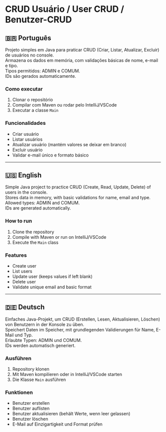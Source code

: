 # CRUD Usuário / User CRUD / Benutzer-CRUD

## 🇧🇷 Português
Projeto simples em Java para praticar CRUD (Criar, Listar, Atualizar, Excluir) de usuários no console.  
Armazena os dados em memória, com validações básicas de nome, e-mail e tipo.  
Tipos permitidos: ADMIN e COMUM.  
IDs são gerados automaticamente.

### Como executar
1. Clonar o repositório  
2. Compilar com Maven ou rodar pelo IntelliJ/VSCode  
3. Executar a classe `Main`

### Funcionalidades
- Criar usuário  
- Listar usuários  
- Atualizar usuário (mantém valores se deixar em branco)  
- Excluir usuário  
- Validar e-mail único e formato básico

---

## 🇺🇸 English
Simple Java project to practice CRUD (Create, Read, Update, Delete) of users in the console.  
Stores data in memory, with basic validations for name, email and type.  
Allowed types: ADMIN and COMUM.  
IDs are generated automatically.

### How to run
1. Clone the repository  
2. Compile with Maven or run on IntelliJ/VSCode  
3. Execute the `Main` class

### Features
- Create user  
- List users  
- Update user (keeps values if left blank)  
- Delete user  
- Validate unique email and basic format

---

## 🇩🇪 Deutsch
Einfaches Java-Projekt, um CRUD (Erstellen, Lesen, Aktualisieren, Löschen) von Benutzern in der Konsole zu üben.  
Speichert Daten im Speicher, mit grundlegenden Validierungen für Name, E-Mail und Typ.  
Erlaubte Typen: ADMIN und COMUM.  
IDs werden automatisch generiert.

### Ausführen
1. Repository klonen  
2. Mit Maven kompilieren oder in IntelliJ/VSCode starten  
3. Die Klasse `Main` ausführen

### Funktionen
- Benutzer erstellen  
- Benutzer auflisten  
- Benutzer aktualisieren (behält Werte, wenn leer gelassen)  
- Benutzer löschen  
- E-Mail auf Einzigartigkeit und Format prüfen
